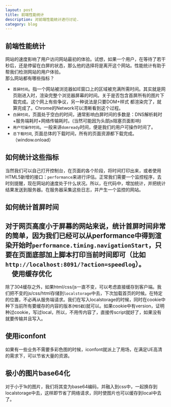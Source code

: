 ```yaml
---
layout: post
title: 前端性能统计
description: 对前端性能统计进行讨论.
category: blog
---
```


前端性能统计
-
  网站的速度影响了用户访问网站最初的体验。试想，如果一个用户，在等待了若干秒后，还是停留在白屏的状态，那么他的选择将是离开这个网站。性能统计有助于帮我们检测网站的用户体验。  
  那么网站都有哪些指标？
  
* `首屏时间`。指一个网站被浏览器如IE窗口上的区域被充满所需时间。其实就是网页刚进入时，渲染完整个浏览器屏幕的时间。关于是否包含首屏所有的图片下载完成。这个网上有些争议，另一种说法是只要DOM+样式 都渲染完了，就算完成了。Chrome的Network可以清晰看到这个过程。  
* `白屏时间`，页面处于空白的时间，通常影响白屏时间的多数是：DNS解析耗时+服务端耗时+网络传输耗时。(当然可能因为头部js阻塞页面影响)  
* `用户可操作时间`。一般来讲`domready`时间，便是我们的用户可操作时间了。 
* `总下载时间`, 页面总体的下载时间，所有的页面资源都下载完成。（window.onload）
  
如何统计这些指标  
-
  当然我们可以自己打开控制台，在页面的各个阶段，将时间打印出来，或者使用HTML5新增的接口：`performance`来进行评估。正常我们需要一个监控程序，去时刻提醒，现在网站的速度处于什么状况。所以，在代码中，增加统计，并把统计结果发送到服务器。在服务器采集这些日志，并产生一个监控的网站。
  
如何统计首屏时间
-
  对于网页高度小于屏幕的网站来说，统计首屏时间非常的简单，因为我们已经可以从performance中得到渲染开始时`performance.timing.navigationStart`，只要在页面底部加上脚本打印当前时间即可（比如`http://localhost:8091/?action=speedlog`）。</br>
    
使用缓存优化
-
  除了304缓存之外，如果html/css/js一直不变，可以考虑直接缓存到客户端。我们把不变的js/css/html存储到`localstorage`中去，下次加载首页的时候。在特定的位置，不必再从服务端请求。我们在写入localstorage的时候，同时在cookie中种下当前所有要缓存的内容的版本(`MD5戳`)就可以。如果cookie中有version，证明种过cookie，写过local，所以，不用传内容了，直接传script就好了，如果没有就要传输并且写入。

使用iconfont
-
  如果有一些业务不需要多彩色图的时候，iconfont就派上了用场，在满足UE高清的需求下，可以节省大量的资源。
  
极小的图片base64化
-
  对于小于1k的图片，我们将其变为base64编码，并融入到css中，一起换存到localstorage中去，这样即节省了网络请求，同时使图片也可以缓存到local中去了。
